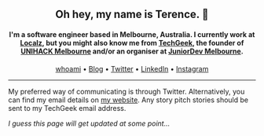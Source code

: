 <h2 align="center">Oh hey, my name is Terence. 👋</h3>

<h4 align="center">I'm a software engineer based in Melbourne, Australia. I currently work at <a href="https://localz.com">Localz</a>, but you might also know me from <a href="https://techgeek.com.au">TechGeek</a>, the founder of <a href="https://unihack.net">UNIHACK Melbourne</a> and/or an organiser at <a href="https://juniordev.io">JuniorDev Melbourne</a>.</h4>

<p align="center"><a href="https://terencehuynh.com/about/">whoami</a> • <a href="https://terencehuynh.com/blog">Blog</a> • <a href="https://twitter.com/terencehuynh">Twitter</a> • <a href="https://linkedin.com/in/terencehuynh">LinkedIn</a> • <a href="https://instagram.com/terencehuynh">Instagram</a></p>

---

My preferred way of communicating is through Twitter. Alternatively, you can find my email details on [my website](https://terencehuynh.com/contact/). Any story pitch stories should be sent to my TechGeek email address.

_I guess this page will get updated at some point..._


<!--
**terencehuynh/terencehuynh** is a ✨ _special_ ✨ repository because its `README.md` (this file) appears on your GitHub profile.

Here are some ideas to get you started:

- 🔭 I’m currently working on ...
- 🌱 I’m currently learning ...
- 👯 I’m looking to collaborate on ...
- 🤔 I’m looking for help with ...
- 💬 Ask me about ...
- 📫 How to reach me: ...
- 😄 Pronouns: ...
- ⚡ Fun fact: ...
-->
